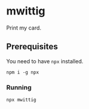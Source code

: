 # mwittig

Print my card.

## Prerequisites

You need to have `npx` installed.

``` 
npm i -g npx
```

### Running

```
npx mwittig
```